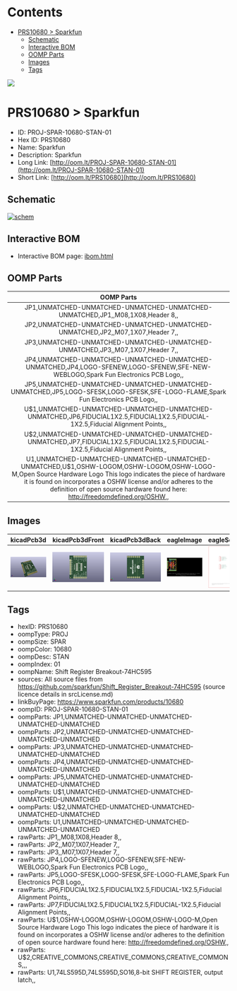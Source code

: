 



Contents
========

* [PRS10680 > Sparkfun](#prs10680--sparkfun)
	* [Schematic](#schematic)
	* [Interactive BOM](#interactive-bom)
	* [OOMP Parts](#oomp-parts)
	* [Images](#images)
	* [Tags](#tags)
  
![][im]
# PRS10680 > Sparkfun

- ID: PROJ-SPAR-10680-STAN-01
- Hex ID: PRS10680
- Name: Sparkfun
- Description: Sparkfun
- Long Link: [http://oom.lt/PROJ-SPAR-10680-STAN-01](http://oom.lt/PROJ-SPAR-10680-STAN-01)
- Short Link: [http://oom.lt/PRS10680](http://oom.lt/PRS10680)

## Schematic
  
[![schem](eagleSchemImage.png)](eagleSchemImage.png)
## Interactive BOM

- Interactive BOM page: [ibom.html](https://htmlpreview.github.io/?https://github.com/oomlout/oomlout_OOMP_projects/blob/main/PROJ-SPAR-10680-STAN-01/kicad/bom/ibom.html)

## OOMP Parts
  

|OOMP Parts|
| :---: |
|JP1,UNMATCHED-UNMATCHED-UNMATCHED-UNMATCHED-UNMATCHED,JP1,,M08,1X08,Header 8,,|
|JP2,UNMATCHED-UNMATCHED-UNMATCHED-UNMATCHED-UNMATCHED,JP2,,M07,1X07,Header 7,,|
|JP3,UNMATCHED-UNMATCHED-UNMATCHED-UNMATCHED-UNMATCHED,JP3,,M07,1X07,Header 7,,|
|JP4,UNMATCHED-UNMATCHED-UNMATCHED-UNMATCHED-UNMATCHED,JP4,LOGO-SFENEW,LOGO-SFENEW,SFE-NEW-WEBLOGO,Spark Fun Electronics PCB Logo,,|
|JP5,UNMATCHED-UNMATCHED-UNMATCHED-UNMATCHED-UNMATCHED,JP5,LOGO-SFESK,LOGO-SFESK,SFE-LOGO-FLAME,Spark Fun Electronics PCB Logo,,|
|U$1,UNMATCHED-UNMATCHED-UNMATCHED-UNMATCHED-UNMATCHED,JP6,FIDUCIAL1X2.5,FIDUCIAL1X2.5,FIDUCIAL-1X2.5,Fiducial Alignment Points,,|
|U$2,UNMATCHED-UNMATCHED-UNMATCHED-UNMATCHED-UNMATCHED,JP7,FIDUCIAL1X2.5,FIDUCIAL1X2.5,FIDUCIAL-1X2.5,Fiducial Alignment Points,,|
|U1,UNMATCHED-UNMATCHED-UNMATCHED-UNMATCHED-UNMATCHED,U$1,OSHW-LOGOM,OSHW-LOGOM,OSHW-LOGO-M,Open Source Hardware Logo This logo indicates the piece of hardware it is found on incorporates a OSHW license and/or adheres to the definition of open source hardware found here: http://freedomdefined.org/OSHW,,|

## Images
  
  

|kicadPcb3d|kicadPcb3dFront|kicadPcb3dBack|eagleImage|eagleSchemImage|
| :---: | :---: | :---: | :---: | :---: |
|[![kicadPcb3d](kicadPcb3d_140.png)](kicadPcb3d.png)|[![kicadPcb3dFront](kicadPcb3dFront_140.png)](kicadPcb3dFront.png)|[![kicadPcb3dBack](kicadPcb3dBack_140.png)](kicadPcb3dBack.png)|[![eagleImage](eagleImage_140.png)](eagleImage.png)|[![eagleSchemImage](eagleSchemImage_140.png)](eagleSchemImage.png)|

## Tags

- hexID: PRS10680
- oompType: PROJ
- oompSize: SPAR
- oompColor: 10680
- oompDesc: STAN
- oompIndex: 01
- oompName: Shift Register Breakout-74HC595
- sources: All source files from https://github.com/sparkfun/Shift_Register_Breakout-74HC595 (source licence details in srcLicense.md)
- linkBuyPage: https://www.sparkfun.com/products/10680
- oompID: PROJ-SPAR-10680-STAN-01
- oompParts: JP1,UNMATCHED-UNMATCHED-UNMATCHED-UNMATCHED-UNMATCHED
- oompParts: JP2,UNMATCHED-UNMATCHED-UNMATCHED-UNMATCHED-UNMATCHED
- oompParts: JP3,UNMATCHED-UNMATCHED-UNMATCHED-UNMATCHED-UNMATCHED
- oompParts: JP4,UNMATCHED-UNMATCHED-UNMATCHED-UNMATCHED-UNMATCHED
- oompParts: JP5,UNMATCHED-UNMATCHED-UNMATCHED-UNMATCHED-UNMATCHED
- oompParts: U$1,UNMATCHED-UNMATCHED-UNMATCHED-UNMATCHED-UNMATCHED
- oompParts: U$2,UNMATCHED-UNMATCHED-UNMATCHED-UNMATCHED-UNMATCHED
- oompParts: U1,UNMATCHED-UNMATCHED-UNMATCHED-UNMATCHED-UNMATCHED
- rawParts: JP1,,M08,1X08,Header 8,,
- rawParts: JP2,,M07,1X07,Header 7,,
- rawParts: JP3,,M07,1X07,Header 7,,
- rawParts: JP4,LOGO-SFENEW,LOGO-SFENEW,SFE-NEW-WEBLOGO,Spark Fun Electronics PCB Logo,,
- rawParts: JP5,LOGO-SFESK,LOGO-SFESK,SFE-LOGO-FLAME,Spark Fun Electronics PCB Logo,,
- rawParts: JP6,FIDUCIAL1X2.5,FIDUCIAL1X2.5,FIDUCIAL-1X2.5,Fiducial Alignment Points,,
- rawParts: JP7,FIDUCIAL1X2.5,FIDUCIAL1X2.5,FIDUCIAL-1X2.5,Fiducial Alignment Points,,
- rawParts: U$1,OSHW-LOGOM,OSHW-LOGOM,OSHW-LOGO-M,Open Source Hardware Logo This logo indicates the piece of hardware it is found on incorporates a OSHW license and/or adheres to the definition of open source hardware found here: http://freedomdefined.org/OSHW,,
- rawParts: U$2,CREATIVE_COMMONS,CREATIVE_COMMONS,CREATIVE_COMMONS,,,
- rawParts: U1,74LS595D,74LS595D,SO16,8-bit SHIFT REGISTER, output latch,,



[im]: kicadPcb3d_450.png
